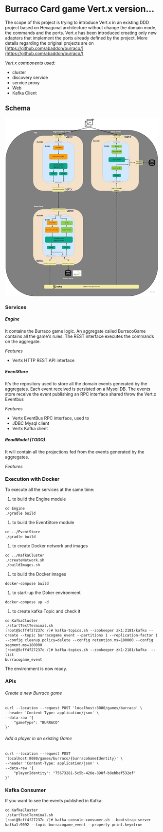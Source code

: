 # Burraco Card game Vert.x version...

The scope of this project is trying to introduce Vert.x in an existing DDD project based on Hexagonal architecture without change the domain mode, the commands and the ports.
Vert.x has been introduced creating only new adapters that implement the ports already defined by the project.
More details regarding the original projects are on [https://github.com/abaddon/burraco/](https://github.com/abaddon/burraco/)

*Vert.x components used:*
- cluster
- discovery service
- service proxy
- Web
- Kafka Client
  
## Schema
![architecture schema](./documents/burracoProjectSchema.jpg)

### Services
##### Engine
It contains the Burraco game logic. An aggregate called BurracoGame contains all the game's rules. 
The REST interface executes the commands on the aggregate.

*Features*
- Vertx HTTP REST API interface

##### EventStore
It's the repository used to store all the domain events generated by the aggregates. Each event received is persisted on a Mysql DB.
The events store receive the event publishing an RPC interface shared throw the Vert.x Eventbus 

*Features*
- Vertx EventBus RPC interface, used to 
- JDBC Mysql client
- Vertx Kafka client

##### ReadModel (TODO)
It will contain all the projections fed from the events generated by the aggregates. 

*Features*


### Execution with Docker
To execute all the services at the same time:

1. to build the Engine module
```
cd Engine
./gradle build
```
1. to build the EventStore module
```
cd ../EventStore
./gradle build
```
1. to create Docker network and images
```
cd ../KafkaCluster
./createNetwork.sh
./buildImages.sh
```
1. to build the Docker images 
```cd .. 
docker-compose build
```
1. to start-up the Doker environment
```
docker-compose up -d
```
1. to create kafka Topic and check it
```
cd KafkaCluster
./startTestTerminal.sh
[root@5cff4f27237c /]# kafka-topics.sh --zookeeper zk1:2181/kafka --create --topic burracogame_event --partitions 1 --replication-factor 1 --config cleanup.policy=delete --config retention.ms=180000 --config segment.ms=180000
[root@5cff4f27237c /]# kafka-topics.sh --zookeeper zk1:2181/kafka  --list
burracogame_event
```
The environment is now ready. 

### APIs
###### Create a new Burraco game
```
curl --location --request POST 'localhost:8080/games/burraco' \
--header 'Content-Type: application/json' \
--data-raw '{
    "gameType": "BURRACO"
}'
```

###### Add a player in an existing Game
```
curl --location --request POST 'localhost:8080/games/burraco/{burracoGameIdentity}' \
--header 'Content-Type: application/json' \
--data-raw '{
    "playerIdentity": "75673281-5c5b-426e-898f-b8ebbef532ef"
}'
```

### Kafka Consumer
If you want to see the events published in Kafka:
```
cd KafkaCluster
./startTestTerminal.sh
[root@5cff4f27237c /]# kafka-console-consumer.sh --bootstrap-server kafka1:9092 --topic burracogame_event --property print.key=true
```